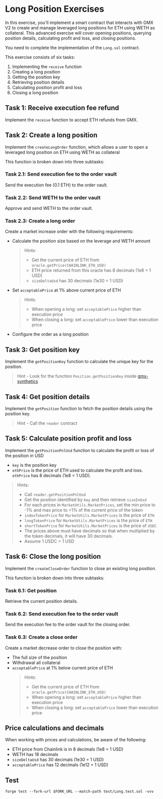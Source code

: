 # Long Position Exercises

In this exercise, you'll implement a smart contract that interacts with GMX V2 to create and manage leveraged long positions for ETH using WETH as collateral. This advanced exercise will cover opening positions, querying position details, calculating profit and loss, and closing positions.

You need to complete the implementation of the `Long.sol` contract.

This exercise consists of six tasks:

1. Implementing the `receive` function
2. Creating a long position
3. Getting the position key
4. Retrieving position details
5. Calculating position profit and loss
6. Closing a long position

## Task 1: Receive execution fee refund

Implement the `receive` function to accept ETH refunds from GMX.

## Task 2: Create a long position

Implement the `createLongOrder` function, which allows a user to open a leveraged long position on ETH using WETH as collateral

This function is broken down into three subtasks:

### Task 2.1: Send execution fee to the order vault

Send the execution fee (0.1 ETH) to the order vault.

### Task 2.2: Send WETH to the order vault

Approve and send WETH to the order vault.

### Task 2.3: Create a long order

Create a market increase order with the following requirements:

- Calculate the position size based on the leverage and WETH amount
  > Hints:
  >
  > - Get the current price of ETH from `oracle.getPrice(CHAINLINK_ETH_USD)`
  > - ETH price returned from this oracle has 8 decimals (1e8 = 1 USD)
  > - `sizeDeltaUsd` has 30 decimals (1e30 = 1 USD)
- Set `acceptablePrice` at 1% above current price of ETH
  > Hints:
  >
  > - When opening a long: set `acceptablePrice` higher than execution price
  > - When closing a long: set `acceptablePrice` lower than execution price
- Configure the order as a long position

## Task 3: Get position key

Implement the `getPositionKey` function to calculate the unique key for the position.

> Hint - Look for the function `Position.getPositionKey` inside [gmx-synthetics](https://github.com/gmx-io/gmx-synthetics)

## Task 4: Get position details

Implement the `getPosition` function to fetch the position details using the position key.

> Hint - Call the `reader` contract

## Task 5: Calculate position profit and loss

Implement the `getPositionPnlUsd` function to calculate the profit or loss of the position in USD

- `key` is the position key
- `ethPrice` is the price of ETH used to calculate the profit and loss. `ethPrice` has 8 decimals (1e8 = 1 USD).

> Hints:
>
> - Call `reader.getPositionPnlUsd`
> - Get the position identified by `key` and then retrieve `sizeInUsd`
> - For each prices in `MarketUtils.MarketPrices`, set the min price to -1% and max price to +1% of the current price of the token
> - `indexTokenPrice` for `MarketUtils.MarketPrices` is the price of `ETH`
> - `longTokenPrice` for `MarketUtils.MarketPrices` is the price of `ETH`
> - `shortTokenPrice` for `MarketUtils.MarketPrices` is the price of `USDC`
> - The prices above must have decimals so that when multiplied by the token decimals, it will have 30 decimals.
> - Assume 1 USDC = 1 USD

## Task 6: Close the long position

Implement the `createCloseOrder` function to close an existing long position.

This function is broken down into three subtasks:

### Task 6.1: Get position

Retrieve the current position details.

### Task 6.2: Send execution fee to the order vault

Send the execution fee to the order vault for the closing order.

### Task 6.3: Create a close order

Create a market decrease order to close the position with:

- The full size of the position
- Withdrawal all collateral
- `acceptablePrice` at 1% below current price of ETH
  > Hints:
  >
  > - Get the current price of ETH from `oracle.getPrice(CHAINLINK_ETH_USD)`
  > - When opening a long: set `acceptablePrice` higher than execution price
  > - When closing a long: set `acceptablePrice` lower than execution price

## Price calculations and decimals

When working with prices and calculations, be aware of the following:

- ETH price from Chainlink is in 8 decimals (1e8 = 1 USD)
- WETH has 18 decimals
- `sizeDeltaUsd` has 30 decimals (1e30 = 1 USD)
- `acceptablePrice` has 12 decimals (1e12 = 1 USD)

## Test

```shell
forge test --fork-url $FORK_URL --match-path test/Long.test.sol -vvv
```
